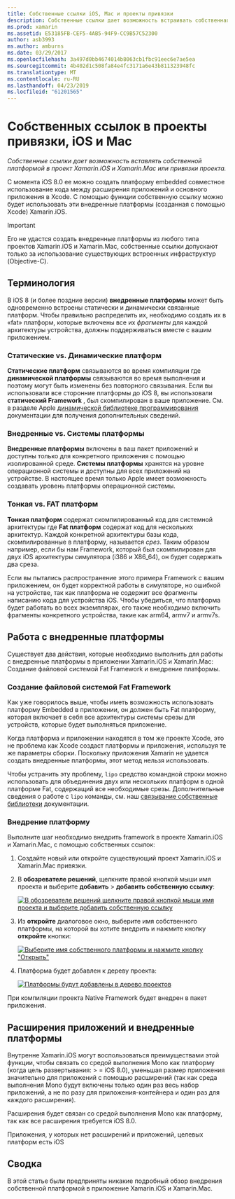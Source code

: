 ```yaml
---
title: Собственные ссылки iOS, Mac и проекты привязки
description: Собственные ссылки дает возможность встраивать собственная платформа Xamarin.iOS, Xamarin.Mac или привязки проекта.
ms.prod: xamarin
ms.assetid: E53185FB-CEF5-4AB5-94F9-CC9B57C52300
author: asb3993
ms.author: amburns
ms.date: 03/29/2017
ms.openlocfilehash: 3a497d0bb4674014b8063cb1fbc91eec6e7ae5ea
ms.sourcegitcommit: 4b402d1c508fa84e4fc3171a6e43b811323948fc
ms.translationtype: MT
ms.contentlocale: ru-RU
ms.lasthandoff: 04/23/2019
ms.locfileid: "61201565"
---
```

# <a name="native-references-in-ios-mac-and-bindings-projects"></a>Собственных ссылок в проекты привязки, iOS и Mac

_Собственные ссылки дает возможность вставлять собственной платформой в проект Xamarin.iOS и Xamarin.Mac или привязки проекта._

С момента iOS 8.0 ее можно создать платформу embedded совместное использование кода между расширения приложений и основного приложения в Xcode. С помощью функции собственную ссылку можно будет использовать эти внедренные платформы (созданная с помощью Xcode) Xamarin.iOS.
 
> [!IMPORTANT]
> Его не удастся создать внедренные платформы из любого типа проектов Xamarin.iOS и Xamarin.Mac, собственные ссылки допускают только за использование существующих встроенных инфраструктур (Objective-C).

<a name="Terminology" />

## <a name="terminology"></a>Терминология

В iOS 8 (и более поздние версии) **внедренные платформы** может быть одновременно встроены статически и динамически связанные платформ. Чтобы правильно распределить их, необходимо создать их в «fat» платформ, которые включены все их _фрагменты_ для каждой архитектуры устройства, должны поддерживаться вместе с вашим приложением.

<a name="Static-vs-Dynamic-Frameworks" />

### <a name="static-vs-dynamic-frameworks"></a>Статические vs. Динамические платформ

**Статические платформ** связываются во время компиляции где **динамической платформы** связываются во время выполнения и поэтому могут быть изменены без повторного связывания. Если вы использовали все сторонние платформы до iOS 8, вы использовали **статический Framework** , был скомпилирован в ваше приложение. См. в разделе Apple [динамической библиотеке программирования](https://developer.apple.com/library/mac/documentation/DeveloperTools/Conceptual/DynamicLibraries/100-Articles/OverviewOfDynamicLibraries.html#//apple_ref/doc/uid/TP40001873-SW1) документации для получения дополнительных сведений.

<a name="Embedded-vs-System-Frameworks" />

### <a name="embedded-vs-system-frameworks"></a>Внедренные vs. Системы платформы

**Внедренные платформы** включены в ваш пакет приложений и доступны только для конкретного приложения с помощью изолированной среде. **Системы платформы** хранятся на уровне операционной системы и доступны для всех приложений на устройстве. В настоящее время только Apple имеет возможность создавать уровень платформы операционной системы.

<a name="Thin-vs-Fat-Frameworks" />

### <a name="thin-vs-fat-frameworks"></a>Тонкая vs. FAT платформ

**Тонкая платформ** содержат скомпилированный код для системной архитектуры где **Fat платформ** содержат код для нескольких архитектур. Каждой конкретной архитектуры базы кода, скомпилированные в платформу, называется _срез_. Таким образом например, если бы нам Framework, который был скомпилирован для двух iOS архитектуры симулятора (i386 и X86_64), он будет содержать два среза.

Если вы пытались распространение этого примера Framework с вашим приложением, он будет корректной работы в симуляторе, но ошибкой на устройстве, так как платформа не содержит все фрагменты написанию кода для устройства iOS. Чтобы убедиться, что платформа будет работать во всех экземплярах, его также необходимо включить фрагменты конкретного устройства, такие как arm64, armv7 и armv7s.

<a name="Working-with-Embedded-Frameworks" />

## <a name="working-with-embedded-frameworks"></a>Работа с внедренные платформы

Существует два действия, которые необходимо выполнить для работы с внедренные платформы в приложении Xamarin.iOS и Xamarin.Mac: Создание файловой системой Fat Framework и внедрение платформы.

<a name="Overview" />

### <a name="creating-a-fat-framework"></a>Создание файловой системой Fat Framework

Как уже говорилось выше, чтобы иметь возможность использовать платформу Embedded в приложении, он должен быть Fat платформу, которая включает в себя все архитектуры системы срезы для устройств, которые будет выполняться приложение.

Когда платформа и приложении находятся в том же проекте Xcode, это не проблема как Xcode создаст платформы и приложения, используя те же параметры сборки. Поскольку приложения Xamarin не удается создать внедренные платформы, этот метод нельзя использовать.

Чтобы устранить эту проблему, `lipo` средство командной строки можно использовать для объединения двух или нескольких платформ в одной платформе Fat, содержащий все необходимые срезы. Дополнительные сведения о работе с `lipo` команды, см. наш [связывание собственные библиотеки](~/ios/platform/native-interop.md) документации.

<a name="Embedding-a-Framework" />

### <a name="embedding-a-framework"></a>Внедрение платформу

Выполните шаг необходимо внедрить framework в проекте Xamarin.iOS и Xamarin.Mac, с помощью собственных ссылок:

1. Создайте новый или откройте существующий проект Xamarin.iOS и Xamarin.Mac привязки.
2. В **обозревателе решений**, щелкните правой кнопкой мыши имя проекта и выберите **добавить** > **добавить собственную ссылку**: 

    [![](native-references-images/ref01.png "В обозревателе решений щелкните правой кнопкой мыши имя проекта и выберите добавить собственную ссылку")](native-references-images/ref01.png#lightbox)
3. Из **откройте** диалоговое окно, выберите имя собственного платформы, на которой вы хотите внедрить и нажмите кнопку **откройте** кнопки: 

    [![](native-references-images/ref02.png "Выберите имя собственного платформы и нажмите кнопку \"Открыть\"")](native-references-images/ref02.png#lightbox)
4. Платформа будет добавлен к дереву проекта: 

    [![](native-references-images/ref03.png "Платформы будут добавлены в дерево проектов")](native-references-images/ref03.png#lightbox)

При компиляции проекта Native Framework будет внедрен в пакет приложения.

<a name="App-Extensions-and-Embedded-Frameworks" />

## <a name="app-extensions-and-embedded-frameworks"></a>Расширения приложений и внедренные платформы

Внутренне Xamarin.iOS могут воспользоваться преимуществами этой функции, чтобы связать со средой выполнения Mono как платформу (когда цель развертывания: > = iOS 8.0), уменьшая размер приложения значительно для приложений с помощью расширений (так как среда выполнения Mono будут включены только один раз весь набор приложений, а не по разу для приложения-контейнера и один раз для каждого расширения).

Расширения будет связан со средой выполнения Mono как платформу, так как все расширения требуется iOS 8.0.

Приложения, у которых нет расширений и приложений, целевых платформ есть iOS 

<a name="Summary" />

## <a name="summary"></a>Сводка

В этой статье были предприняты никакие подробный обзор внедрения собственной платформой в приложение Xamarin.iOS и Xamarin.Mac.

